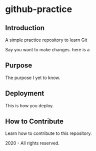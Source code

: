 # github-practice

## Introduction

A simple practice repository to learn Git

Say you want to make changes. here is a 

## Purpose

The purpose I yet to know.

## Deployment

This is how you deploy.

## How to Contribute

Learn how to contribute to this repository.


2020 - All rights reserved.